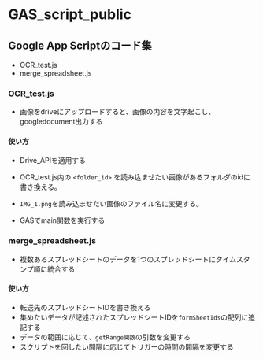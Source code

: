 # GAS_script_public

## Google App Scriptのコード集

* OCR_test.js
* merge_spreadsheet.js

### OCR_test.js

* 画像をdriveにアップロードすると、画像の内容を文字起こし、googledocument出力する

#### 使い方

* Drive_APIを適用する

* OCR_test.js内の ```<folder_id>``` を読み込ませたい画像があるフォルダのidに書き換える。

* ```IMG_1.png```を読み込ませたい画像のファイル名に変更する。

* GASでmain関数を実行する

### merge_spreadsheet.js

* 複数あるスプレッドシートのデータを1つのスプレッドシートにタイムスタンプ順に統合する

#### 使い方

* 転送先のスプレッドシートIDを書き換える
* 集めたいデータが記述されたスプレッドシートIDを`formSheetIds`の配列に追記する
* データの範囲に応じて、`getRange関数`の引数を変更する
* スクリプトを回したい間隔に応じてトリガーの時間の間隔を変更する